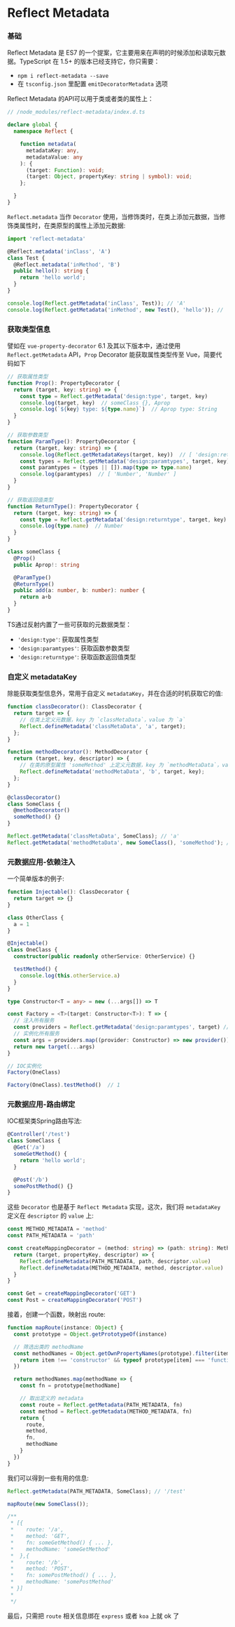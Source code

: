 # Reflect Metadata

### 基础

Reflect Metadata 是 ES7 的一个提案，它主要用来在声明的时候添加和读取元数据。TypeScript 在 1.5+ 的版本已经支持它，你只需要：

* `npm i reflect-metadata --save`
* 在 `tsconfig.json` 里配置 `emitDecoratorMetadata` 选项

Reflect Metadata 的API可以用于类或者类的属性上：

```typescript
// /node_modules/reflect-metadata/index.d.ts

declare global {
  namespace Reflect {

    function metadata(
      metadataKey: any,
      metadataValue: any
    ): {
      (target: Function): void;
      (target: Object, propertyKey: string | symbol): void;
    };

  }
}
```

`Reflect.metadata` 当作 `Decorator` 使用，当修饰类时，在类上添加元数据，当修饰类属性时，在类原型的属性上添加元数据:

```typescript
import 'reflect-metadata'

@Reflect.metadata('inClass', 'A')
class Test {
  @Reflect.metadata('inMethod', 'B')
  public hello(): string {
    return 'hello world';
  }
}

console.log(Reflect.getMetadata('inClass', Test)); // 'A'
console.log(Reflect.getMetadata('inMethod', new Test(), 'hello')); // 'B'
```

### 获取类型信息

譬如在 `vue-property-decorator` 6.1 及其以下版本中，通过使用 `Reflect.getMetadata` API，`Prop` Decorator 能获取属性类型传至 Vue，简要代码如下

```typescript
// 获取属性类型
function Prop(): PropertyDecorator {
  return (target, key: string) => {
    const type = Reflect.getMetadata('design:type', target, key)
    console.log(target, key)  // someClass {}, Aprop
    console.log(`${key} type: ${type.name}`)  // Aprop type: String
  }
}

// 获取参数类型
function ParamType(): PropertyDecorator {
  return (target, key: string) => {
    console.log(Reflect.getMetadataKeys(target, key))  // [ 'design:returntype', 'design:paramtypes', 'design:type' ]
    const types = Reflect.getMetadata('design:paramtypes', target, key)
    const paramtypes = (types || []).map(type => type.name)
    console.log(paramtypes)  // [ 'Number', 'Number' ]
  }
}

// 获取返回值类型
function ReturnType(): PropertyDecorator {
  return (target, key: string) => {
    const type = Reflect.getMetadata('design:returntype', target, key)
    console.log(type.name)  // Number
  }
}

class someClass {
  @Prop()
  public Aprop!: string

  @ParamType()
  @ReturnType()
  public add(a: number, b: number): number {
    return a+b
  }
}
```
TS通过反射内置了一些可获取的元数据类型：

  * `'design:type'`: 获取属性类型
  * `'design:paramtypes'`: 获取函数参数类型
  * `'design:returntype'`: 获取函数返回值类型

### 自定义 metadataKey

除能获取类型信息外，常用于自定义 `metadataKey`，并在合适的时机获取它的值:

```typescript
function classDecorator(): ClassDecorator {
  return target => {
    // 在类上定义元数据，key 为 `classMetaData`，value 为 `a`
    Reflect.defineMetadata('classMetaData', 'a', target);
  };
}

function methodDecorator(): MethodDecorator {
  return (target, key, descriptor) => {
    // 在类的原型属性 'someMethod' 上定义元数据，key 为 `methodMetaData`，value 为 `b`
    Reflect.defineMetadata('methodMetaData', 'b', target, key);
  };
}

@classDecorator()
class SomeClass {
  @methodDecorator()
  someMethod() {}
}

Reflect.getMetadata('classMetaData', SomeClass); // 'a'
Reflect.getMetadata('methodMetaData', new SomeClass(), 'someMethod'); // 'b'
```

### 元数据应用-依赖注入

一个简单版本的例子:

```typescript
function Injectable(): ClassDecorator {
  return target => {}
}

class OtherClass {
  a = 1
}

@Injectable()
class OneClass {
  constructor(public readonly otherService: OtherService) {}

  testMethod() {
    console.log(this.otherService.a)
  }
}

type Constructor<T = any> = new (...args[]) => T

const Factory = <T>(target: Constructor<T>): T => {
  // 注入所有服务
  const providers = Reflect.getMetadata('design:paramtypes', target) // [OtherService]
  // 实例化所有服务
  const args = providers.map((provider: Constructor) => new provider())
  return new target(...args)
}

// IOC实例化
Factory(OneClass)

Factory(OneClass).testMethod()  // 1
```

### 元数据应用-路由绑定

IOC框架类Spring路由写法:
```typescript
@Controller('/test')
class SomeClass {
  @Get('/a')
  someGetMethod() {
    return 'hello world';
  }

  @Post('/b')
  somePostMethod() {}
}
```

这些 `Decorator` 也是基于 `Reflect Metadata` 实现，这次，我们将 `metadataKey` 定义在 `descriptor` 的 `value` 上:

```typescript
const METHOD_METADATA = 'method'
const PATH_METADATA = 'path'

const createMappingDecorator = (method: string) => (path: string): MethodDecorator => {
  return (target, propertyKey, descriptor) => {
    Reflect.defineMetadata(PATH_METADATA, path, descriptor.value)
    Reflect.defineMetadata(METHOD_METADATA, method, descriptor.value)
  }
}

const Get = createMappingDecorator('GET')
const Post = createMappingDecorator('POST')
```

接着，创建一个函数，映射出 route:

```typescript
function mapRoute(instance: Object) {
  const prototype = Object.getPrototypeOf(instance)

  // 筛选出类的 methodName
  const methodNames = Object.getOwnPropertyNames(prototype).filter(item => {
    return item !== 'constructor' && typeof prototype[item] === 'function'
  })

  return methodNames.map(methodName => {
    const fn = prototype[methodName]

    // 取出定义的 metadata
    const route = Reflect.getMetadata(PATH_METADATA, fn)
    const method = Reflect.getMetadata(METHOD_METADATA, fn)
    return {
      route,
      method,
      fn,
      methodName
    }
  })
}
```

我们可以得到一些有用的信息:

```typescript
Reflect.getMetadata(PATH_METADATA, SomeClass); // '/test'

mapRoute(new SomeClass());

/**
 * [{
 *    route: '/a',
 *    method: 'GET',
 *    fn: someGetMethod() { ... },
 *    methodName: 'someGetMethod'
 *  },{
 *    route: '/b',
 *    method: 'POST',
 *    fn: somePostMethod() { ... },
 *    methodName: 'somePostMethod'
 * }]
 *
 */
```

最后，只需把 `route` 相关信息绑在 `express` 或者 `koa` 上就 ok 了
